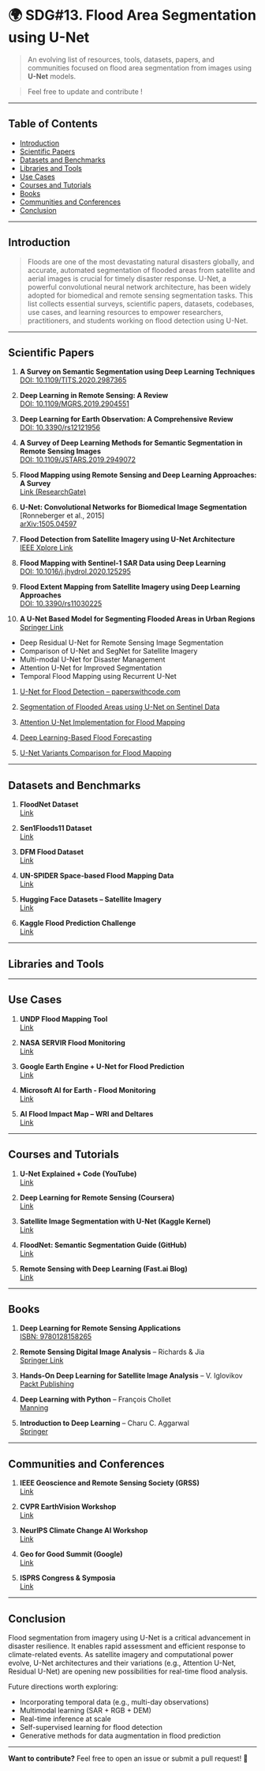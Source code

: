 # 🌍 SDG#13. Flood Area Segmentation using U-Net 

> An evolving list of resources, tools, datasets, papers, and communities focused on flood area segmentation from images using **U-Net** models. 

> Feel free to update and contribute !

---

## Table of Contents

- [Introduction](#introduction)
- [Scientific Papers](#scientific-papers)
- [Datasets and Benchmarks](#datasets-and-benchmarks)
- [Libraries and Tools](#libraries-and-tools)
- [Use Cases](#use-cases)
- [Courses and Tutorials](#courses-and-tutorials)
- [Books](#books)
- [Communities and Conferences](#communities-and-conferences)
- [Conclusion](#conclusion)

---

## Introduction

> Floods are one of the most devastating natural disasters globally, and accurate, automated segmentation of flooded areas from satellite and aerial images is crucial for timely disaster response. U-Net, a powerful convolutional neural network architecture, has been widely adopted for biomedical and remote sensing segmentation tasks. This list collects essential surveys, scientific papers, datasets, codebases, use cases, and learning resources to empower researchers, practitioners, and students working on flood detection using U-Net.
---

##  Scientific Papers

1. **A Survey on Semantic Segmentation using Deep Learning Techniques**  
   [DOI: 10.1109/TITS.2020.2987365](https://doi.org/10.1109/TITS.2020.2987365)

2. **Deep Learning in Remote Sensing: A Review**  
   [DOI: 10.1109/MGRS.2019.2904551](https://doi.org/10.1109/MGRS.2019.2904551)

3. **Deep Learning for Earth Observation: A Comprehensive Review**  
   [DOI: 10.3390/rs12121956](https://doi.org/10.3390/rs12121956)

4. **A Survey of Deep Learning Methods for Semantic Segmentation in Remote Sensing Images**  
   [DOI: 10.1109/JSTARS.2019.2949072](https://doi.org/10.1109/JSTARS.2019.2949072)

5. **Flood Mapping using Remote Sensing and Deep Learning Approaches: A Survey**  
   [Link (ResearchGate)](https://www.researchgate.net/publication/349538012)


1. **U-Net: Convolutional Networks for Biomedical Image Segmentation**  
   [Ronneberger et al., 2015]  
   [arXiv:1505.04597](https://arxiv.org/abs/1505.04597)

2. **Flood Detection from Satellite Imagery using U-Net Architecture**  
   [IEEE Xplore Link](https://ieeexplore.ieee.org/document/9238936)

3. **Flood Mapping with Sentinel-1 SAR Data using Deep Learning**  
   [DOI: 10.1016/j.jhydrol.2020.125295](https://doi.org/10.1016/j.jhydrol.2020.125295)

4. **Flood Extent Mapping from Satellite Imagery using Deep Learning Approaches**  
   [DOI: 10.3390/rs11030225](https://doi.org/10.3390/rs11030225)

5. **A U-Net Based Model for Segmenting Flooded Areas in Urban Regions**  
   [Springer Link](https://link.springer.com/chapter/10.1007/978-3-030-36687-2_19)


- Deep Residual U-Net for Remote Sensing Image Segmentation
- Comparison of U-Net and SegNet for Satellite Imagery
- Multi-modal U-Net for Disaster Management
- Attention U-Net for Improved Segmentation
- Temporal Flood Mapping using Recurrent U-Net



1. [U-Net for Flood Detection – paperswithcode.com](https://paperswithcode.com/paper/deep-learning-based-flood-detection-using)

2. [Segmentation of Flooded Areas using U-Net on Sentinel Data](https://paperswithcode.com/paper/flood-detection-using-unet-and-sentinel-1)

3. [Attention U-Net Implementation for Flood Mapping](https://paperswithcode.com/paper/floodnet-a-high-resolution-flood-dataset-and)

4. [Deep Learning-Based Flood Forecasting](https://paperswithcode.com/paper/deep-learning-based-flood-forecasting-a-case)

5. [U-Net Variants Comparison for Flood Mapping](https://paperswithcode.com/task/flood-segmentation)

---

## Datasets and Benchmarks

1. **FloodNet Dataset**  
   [Link](https://github.com/SHI-Labs/FloodNet)

2. **Sen1Floods11 Dataset**  
   [Link](https://cloud.google.com/blog/products/data-analytics/sen1floods11)

3. **DFM Flood Dataset**  
   [Link](https://data.humdata.org/dataset/dataset-for-flood-mapping)

4. **UN-SPIDER Space-based Flood Mapping Data**  
   [Link](https://www.un-spider.org/)

5. **Hugging Face Datasets – Satellite Imagery**  
   [Link](https://huggingface.co/datasets?search=satellite)

6. **Kaggle Flood Prediction Challenge**  
   [Link](https://www.kaggle.com/datasets/ratthachat/flood-area-dataset)

---

## Libraries and Tools


---

## Use Cases

1. **UNDP Flood Mapping Tool**  
   [Link](https://www.undp.org/publications/flood-map)

2. **NASA SERVIR Flood Monitoring**  
   [Link](https://www.nasa.gov/mission_pages/servir/flood-monitoring)

3. **Google Earth Engine + U-Net for Flood Prediction**  
   [Link](https://developers.google.com/earth-engine)

4. **Microsoft AI for Earth - Flood Monitoring**  
   [Link](https://www.microsoft.com/en-us/ai/ai-for-earth)

5. **AI Flood Impact Map – WRI and Deltares**  
   [Link](https://www.wri.org/initiatives/aqueduct)

---

## Courses and Tutorials

1. **U-Net Explained + Code (YouTube)**  
   [Link](https://www.youtube.com/watch?v=IHq1t7NxS8k)

2. **Deep Learning for Remote Sensing (Coursera)**  
   [Link](https://www.coursera.org/learn/deep-learning-remote-sensing)

3. **Satellite Image Segmentation with U-Net (Kaggle Kernel)**  
   [Link](https://www.kaggle.com/code/kmader/baseline-u-net-model)

4. **FloodNet: Semantic Segmentation Guide (GitHub)**  
   [Link](https://github.com/SHI-Labs/FloodNet)

5. **Remote Sensing with Deep Learning (Fast.ai Blog)**  
   [Link](https://www.fast.ai/2020/04/13/deep-learning-satellites/)

---

## Books

1. **Deep Learning for Remote Sensing Applications**  
   [ISBN: 9780128158265](https://www.sciencedirect.com/book/9780128158265)

2. **Remote Sensing Digital Image Analysis** – Richards & Jia  
   [Springer Link](https://link.springer.com/book/10.1007/978-3-662-53958-6)

3. **Hands-On Deep Learning for Satellite Image Analysis** – V. Iglovikov  
   [Packt Publishing](https://www.packtpub.com/product/hands-on-deep-learning-for-satellite-image-analysis/9781801079694)

4. **Deep Learning with Python** – François Chollet  
   [Manning](https://www.manning.com/books/deep-learning-with-python)

5. **Introduction to Deep Learning** – Charu C. Aggarwal  
   [Springer](https://www.springer.com/gp/book/9783319944623)

---

## Communities and Conferences

1. **IEEE Geoscience and Remote Sensing Society (GRSS)**  
   [Link](https://www.grss-ieee.org/)

2. **CVPR EarthVision Workshop**  
   [Link](https://earthvision.work/)

3. **NeurIPS Climate Change AI Workshop**  
   [Link](https://www.climatechange.ai/events/neurips2023)

4. **Geo for Good Summit (Google)**  
   [Link](https://geo.google.com/geoforgood/)

5. **ISPRS Congress & Symposia**  
   [Link](https://www.isprs.org/congresses.aspx)

---

## Conclusion

Flood segmentation from imagery using U-Net is a critical advancement in disaster resilience. It enables rapid assessment and efficient response to climate-related events. As satellite imagery and computational power evolve, U-Net architectures and their variations (e.g., Attention U-Net, Residual U-Net) are opening new possibilities for real-time flood analysis.

Future directions worth exploring:
- Incorporating temporal data (e.g., multi-day observations)
- Multimodal learning (SAR + RGB + DEM)
- Real-time inference at scale
- Self-supervised learning for flood detection
- Generative methods for data augmentation in flood prediction


---

**Want to contribute?** Feel free to open an issue or submit a pull request! 🎯

